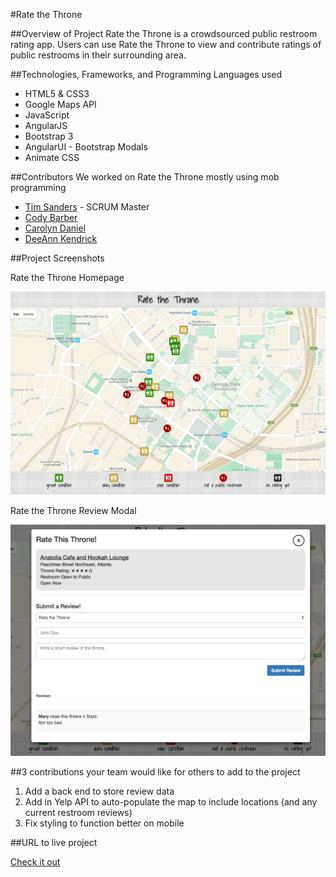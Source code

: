 #Rate the Throne

##Overview of Project
Rate the Throne is a crowdsourced public restroom rating app. Users can use Rate the Throne to view and contribute ratings of public restrooms in their surrounding area.


##Technologies, Frameworks, and Programming Languages used
* HTML5 & CSS3
* Google Maps API
* JavaScript
* AngularJS
* Bootstrap 3
* AngularUI - Bootstrap Modals
* Animate CSS 


##Contributors
We worked on Rate the Throne mostly using mob programming
* [Tim Sanders](https://github.com/tsanders30004) - SCRUM Master
* [Cody Barber](https://github.com/codybarber)
* [Carolyn Daniel](https://github.com/csdaniel17)
* [DeeAnn Kendrick](https://github.com/dkendrick25)



##Project Screenshots


Rate the Throne Homepage

![Rate the Throne](images/rateTheThroneMainPage.png)


Rate the Throne Review Modal

![Rate the Throne](images/modalScreenShot.png)


##3 contributions your team would like for others to add to the project
1. Add a back end to store review data
2. Add in Yelp API to auto-populate the map to include locations (and any current restroom reviews)
3. Fix styling to function better on mobile


##URL to live project

[Check it out](http://ratethethrone.surge.sh/)
